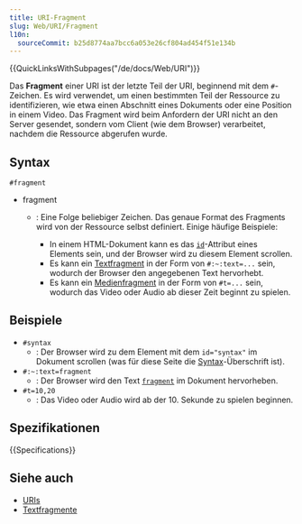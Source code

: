 ```yaml
---
title: URI-Fragment
slug: Web/URI/Fragment
l10n:
  sourceCommit: b25d8774aa7bcc6a053e26cf804ad454f51e134b
---
```


{{QuickLinksWithSubpages("/de/docs/Web/URI")}}

Das **Fragment** einer URI ist der letzte Teil der URI, beginnend mit dem `#`-Zeichen. Es wird verwendet, um einen bestimmten Teil der Ressource zu identifizieren, wie etwa einen Abschnitt eines Dokuments oder eine Position in einem Video. Das Fragment wird beim Anfordern der URI nicht an den Server gesendet, sondern vom Client (wie dem Browser) verarbeitet, nachdem die Ressource abgerufen wurde.

## Syntax

```url
#fragment
```

- fragment

  - : Eine Folge beliebiger Zeichen. Das genaue Format des Fragments wird von der Ressource selbst definiert. Einige häufige Beispiele:

    - In einem HTML-Dokument kann es das [`id`](/de/docs/Web/HTML/Global_attributes/id)-Attribut eines Elements sein, und der Browser wird zu diesem Element scrollen.
    - Es kann ein [Textfragment](/de/docs/Web/URI/Fragment/Text_fragments) in der Form von `#:~:text=...` sein, wodurch der Browser den angegebenen Text hervorhebt.
    - Es kann ein [Medienfragment](https://www.w3.org/TR/media-frags/) in der Form von `#t=...` sein, wodurch das Video oder Audio ab dieser Zeit beginnt zu spielen.

## Beispiele

- `#syntax`
  - : Der Browser wird zu dem Element mit dem `id="syntax"` im Dokument scrollen (was für diese Seite die [Syntax](#syntax)-Überschrift ist).
- `#:~:text=fragment`
  - : Der Browser wird den Text [`fragment`](#:~:text=fragment) im Dokument hervorheben.
- `#t=10,20`
  - : Das Video oder Audio wird ab der 10. Sekunde zu spielen beginnen.

## Spezifikationen

{{Specifications}}

## Siehe auch

- [URIs](/de/docs/Web/URI)
- [Textfragmente](/de/docs/Web/URI/Fragment/Text_fragments)

